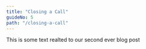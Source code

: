 ```yaml
---
title: "Closing a Call"
guideNo: 5
path: "/closing-a-call"
---
```


This is some text realted to our second ever blog post
